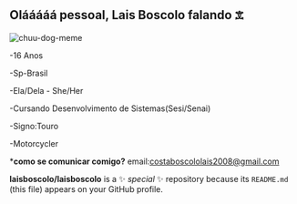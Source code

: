 ## Olááááá pessoal, Lais Boscolo falando 𖠊
![chuu-dog-meme](https://github.com/user-attachments/assets/a707469e-9b45-41d2-8e52-6b4aaaacbf77)

-16 Anos

-Sp-Brasil

-Ela/Dela - She/Her

-Cursando Desenvolvimento de Sistemas(Sesi/Senai)

-Signo:Touro

-Motorcycler

*__como se comunicar comigo?__
email:costaboscololais2008@gmail.com





**laisboscolo/laisboscolo** is a ✨ _special_ ✨ repository because its `README.md` (this file) appears on your GitHub profile.







